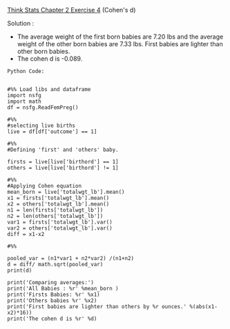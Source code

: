 [Think Stats Chapter 2 Exercise 4](http://greenteapress.com/thinkstats2/html/thinkstats2003.html#toc24) (Cohen's d)


Solution :

- The average weight of the first born babies are 7.20 lbs and the average weight of the other born babies are 7.33 lbs. 
First babies are lighter than other born babies. 
- The cohen d is -0.089.
```
Python Code:


#%% Load libs and dataframe
import nsfg
import math
df = nsfg.ReadFemPreg()

#%%
#selecting live births
live = df[df['outcome'] == 1]

#%%
#Defining 'first' and 'others' baby.

firsts = live[live['birthord'] == 1]
others = live[live['birthord'] != 1]

#%% 
#Applying Cohen equation
mean_born = live['totalwgt_lb'].mean()
x1 = firsts['totalwgt_lb'].mean()
x2 = others['totalwgt_lb'].mean()
n1 = len(firsts['totalwgt_lb'])
n2 = len(others['totalwgt_lb'])
var1 = firsts['totalwgt_lb'].var()
var2 = others['totalwgt_lb'].var()
diff = x1-x2

#%%

pooled_var = (n1*var1 + n2*var2) /(n1+n2)
d = diff/ math.sqrt(pooled_var)
print(d)

print('Comparing averages:')
print('All Babies : %r' %mean_born )
print('Firsts Babies: %r' %x1)
print('Others babies %r' %x2)
print('First babies are lighter than others by %r ounces.' %(abs(x1-x2)*16))
print('The cohen d is %r' %d)


```
